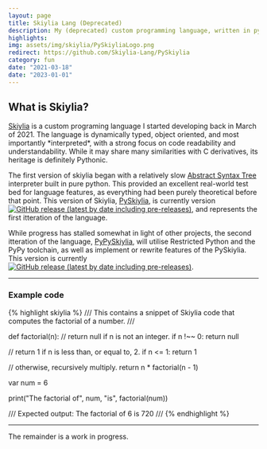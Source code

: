 ```yaml
---
layout: page
title: Skiylia Lang (Deprecated)
description: My (deprecated) custom programming language, written in python.
highlights:
img: assets/img/skiylia/PySkiyliaLogo.png
redirect: https://github.com/Skiylia-Lang/PySkiylia
category: fun
date: "2021-03-18"
date: "2023-01-01"
---
```


## What is Skiylia?

<div class="row">
  <div class="col-sm-10 mt-3 mt-md-0">
    <p><a href="https://skiylia-lang.github.io/">Skiylia</a> is a custom programing language I started developing back in March of 2021.
    The language is dynamically typed, object oriented, and most importantly *interpreted*, with a strong focus on code readability and understandability.
    While it may share many similarities with C derivatives, its heritage is definitely Pythonic.</p>
  </div>
</div>

The first version of skiylia began with a relatively slow [Abstract Syntax Tree](https://en.wikipedia.org/wiki/Abstract_syntax_tree) interpreter built in pure python. This provided an excellent real-world test bed for language features, as everything had been purely theoretical before that point.
This version of Skiylia, [PySkiylia](https://github.com/Skiylia-Lang/PySkiylia), is currently version [![GitHub release (latest by date including pre-releases)](https://img.shields.io/github/v/release/skiylia-lang/PySkiylia?include_prereleases&label=%20&style=flat-square)](https://github.com/Skiylia-Lang/PySkiylia/releases/latest), and represents the first itteration of the language.

While progress has stalled somewhat in light of other projects, the second itteration of the language, [PyPySkiylia](https://github.com/Skiylia-Lang/RPythonSkiylia), will utilise Restricted Python and the PyPy toolchain, as well as implement or rewrite features of the PySkiylia. This version is currently [![GitHub release (latest by date including pre-releases)](https://img.shields.io/github/v/release/skiylia-lang/RPythonSkiylia?include_prereleases&label=%20&style=flat-square)](https://github.com/Skiylia-Lang/RPythonSkiylia/releases/latest).

***

### Example code

{% highlight skiylia %}
/// This contains a snippet of Skiylia code that
    computes the factorial of a number. ///

def factorial(n):
  // return null if n is not an integer.
  if n !~~ 0:
    return null

  // return 1 if n is less than, or equal to, 2.
  if n <= 1:
    return 1

  // otherwise, recursively multiply.
  return n * factorial(n - 1)

var num = 6

print("The factorial of", num, "is", factorial(num))

/// Expected output:
    The factorial of 6 is 720 ///
{% endhighlight %}

***

The remainder is a work in progress.
